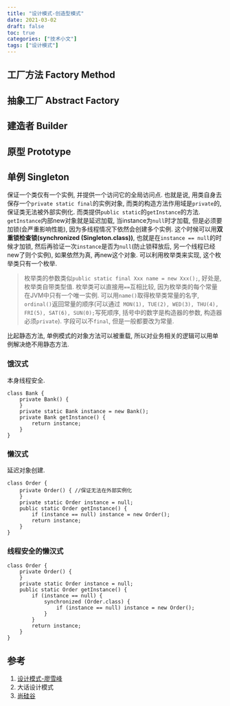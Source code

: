 ```yaml
---
title: "设计模式-创造型模式"
date: 2021-03-02
draft: false
toc: true
categories: ["技术小文"]
tags: ["设计模式"]
---
```


## 工厂方法 Factory Method
## 抽象工厂 Abstract Factory
## 建造者 Builder
## 原型 Prototype
## 单例 Singleton
保证一个类仅有一个实例, 并提供一个访问它的全局访问点. 也就是说, 用类自身去保存一个`private static final`的实例对象, 而类的构造方法作用域是`private`的, 保证类无法被外部实例化. 而类提供`public static`的`getInstance`的方法. `getInstance`内部new对象就是延迟加载, 当instance为`null`时才加载, 但是必须要加锁(会严重影响性能), 因为多线程情况下依然会创建多个实例. 这个时候可以用**双重锁检查锁(synchronized (Singleton.class))**, 也就是在`instance == null`的时候才加锁, 然后再验证一次`instance`是否为`null`(防止锁释放后, 另一个线程已经new了则个实例), 如果依然为真, 再new这个对象. 可以利用枚举类来实现, 这个枚举类只有一个枚举.

> 枚举类的参数类似`public static final Xxx name = new Xxx();`, 好处是, 枚举类自带类型值. 枚举类可以直接用`==`互相比较, 因为枚举类的每个常量在JVM中只有一个唯一实例. 可以用`name()`取得枚举类常量的名字, `ordinal()`返回常量的顺序(可以通过` MON(1), TUE(2), WED(3), THU(4), FRI(5), SAT(6), SUN(0);`写死顺序, 括号中的数字是构造器的参数, 构造器必须`private`). 字段可以不`final`, 但是一般都要改为常量.

比起静态方法, 单例模式的对象方法可以被重载, 所以对业务相关的逻辑可以用单例解决绝不用静态方法.

### 饿汉式
本身线程安全.
```
class Bank {
    private Bank() {
    }
    private static Bank instance = new Bank();
    private Bank getInstance() {
        return instance;
    }
}
```

### 懒汉式
延迟对象创建. 
```
class Order {
    private Order() { //保证无法在外部实例化
    }
    private static Order instance = null;
    public static Order getInstance() {
        if (instance == null) instance = new Order();
        return instance;
    }
}
```

### 线程安全的懒汉式
```
class Order {
    private Order() {
    }
    private static Order instance = null;
    public static Order getInstance() {
        if (instance == null) {
            synchronized (Order.class) {
                if (instance == null) instance = new Order();
            }
        }
        return instance;
    }
}
```

## 参考
1. [设计模式-廖雪峰](https://www.liaoxuefeng.com/wiki/1252599548343744/1281319090782242)
2. 大话设计模式
3. [尚硅谷](https://www.bilibili.com/video/BV1Kb411W75N?p=325)